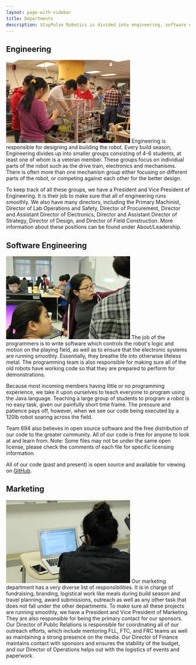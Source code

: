 ```yaml
---
layout: page-with-sidebar
title: Departments
description: StuyPulse Robotics is divided into engineering, software engineering, and marketing.
---
```

## Engineering
<img class="photo-right" src="/img/departments/engineering-2017.jpg" alt="Engineering">
Engineering is responsible for designing and building the robot. Every build season, Engineering divides up into smaller groups consisting of 4-6 students, at least one of whom is a veteran member. These groups focus on individual parts of the robot such as the drive train, electronics and mechanisms. There is often more than one mechanism group either focusing on different parts of the robot, or competing against each other for the better design.

To keep track of all these groups, we have a President and Vice President of Engineering. It is their job to make sure that all of engineering runs smoothly. We also have many directors, including the Primary Machinist, Director of Lab Operations and Safety, Director of Procurement, Director and Assistant Director of Electronics, Director and Assistant Director of Strategy, Director of Design, and Director of Field Construction. More information about these positions can be found under About/Leadership.

## Software Engineering
<img class="photo-right" src="/img/departments/software-engineering-2017.jpg" alt="Software Engineering">
The job of the programmers is to write software which controls the robot's logic and motion on the playing field, as well as to ensure that the electronic systems are running smoothly. Essentially, they breathe life into otherwise lifeless metal. The programming team is also responsible for making sure all of the old robots have working code so that they are prepared to perform for demonstrations.

Because most incoming members having little or no programming experience, we take it upon ourselves to teach everyone to program using the Java language. Teaching a large group of students to program a robot is no easy task, given our painfully short time frame. The pressure and patience pays off, however, when we see our code being executed by a 120lb robot soaring across the field.

Team 694 also believes in open source software and the free distribution of our code to the greater community. All of our code is free for anyone to look at and learn from. Note: Some files may not be under the same open license, please check the comments of each file for specific licensing information.

All of our code (past and present) is open source and available for viewing on [GitHub](https://github.com/StuyPulse).

## Marketing
<img class="photo-right" src="/img/departments/marketing-2017.jpg" alt="Marketing and Logistics">
Our marketing department has a very diverse list of responsibilities. It is in charge of fundraising, branding, logistical work like meals during build season and travel planning, award submissions, outreach as well as any other task that does not fall under the other departments. To make sure all these projects are running smoothly, we have a President and Vice President of Marketing. They are also responsible for being the primary contact for our sponsors. Our Director of Public Relations is responsible for coordinating all of our outreach efforts, which include mentoring FLL, FTC, and FRC teams as well as maintaining a strong presence on the media. Our Director of Finance maintains contact with sponsors and ensures the stability of the budget, and our Director of Operations helps out with the logistics of events and paperwork.
